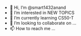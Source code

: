 - 👋 Hi, I’m @smart1432anand
- 👀 I’m interested in NEW TOPICS
- 🌱 I’m currently learning CS50-T
- 💞️ I’m looking to collaborate on ...
- 📫 How to reach me ...

<!---
smart1432anand/smart1432anand is a ✨ special ✨ repository because its `README.md` (this file) appears on your GitHub profile.
You can click the Preview link to take a look at your changes.
--->
